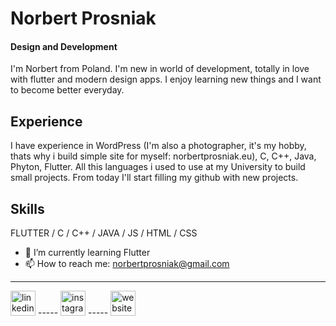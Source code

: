 # Norbert Prosniak
#### Design and Development
I'm Norbert from Poland. I'm new in world of development, totally  in love with flutter and modern design apps. I enjoy learning new things and I want to become better everyday. 

## Experience

I have experience in WordPress (I'm also a photographer, it's my hobby, thats why i build simple site for myself: norbertprosniak.eu), C, C++, Java, Phyton, Flutter. All this languages i used to use at my University to build small projects. From today I'll start filling my github with new projects.

## Skills
 
FLUTTER / C / C++ / JAVA / JS / HTML / CSS



- 🌱 I’m currently learning Flutter 
- 📫 How to reach me: norbertprosniak@gmail.com 
_______________________

[<img src='https://cdn.jsdelivr.net/npm/simple-icons@3.0.1/icons/linkedin.svg' alt='linkedin' height='40'>](https://www.linkedin.com/in/norbertprosniak/)  ----- [<img src='https://cdn.jsdelivr.net/npm/simple-icons@3.0.1/icons/instagram.svg' alt='instagram' height='40'>](https://www.instagram.com/prosniaknorbert/) ----- [<img src='https://cdn.jsdelivr.net/npm/simple-icons@3.0.1/icons/icloud.svg' alt='website' height='40'>](http://norbertprosniak.eu)  

